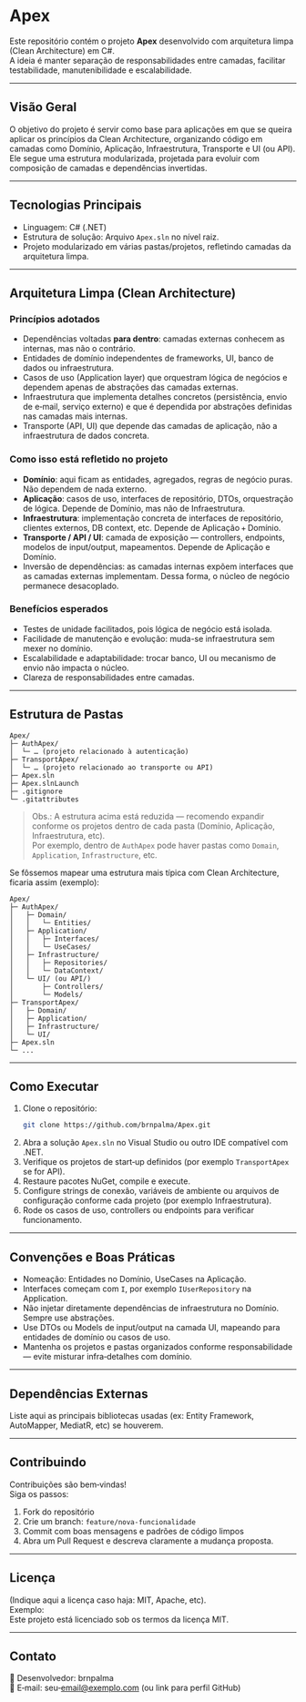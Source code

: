 # Apex

Este repositório contém o projeto **Apex** desenvolvido com arquitetura limpa (Clean Architecture) em C#.  
A ideia é manter separação de responsabilidades entre camadas, facilitar testabilidade, manutenibilidade e escalabilidade.

---

## Visão Geral  
O objetivo do projeto é servir como base para aplicações em que se queira aplicar os princípios da Clean Architecture, organizando código em camadas como Domínio, Aplicação, Infraestrutura, Transporte e UI (ou API).  
Ele segue uma estrutura modularizada, projetada para evoluir com composição de camadas e dependências invertidas.

---

## Tecnologias Principais  
- Linguagem: C# (.NET)  
- Estrutura de solução: Arquivo `Apex.sln` no nível raiz.  
- Projeto modularizado em várias pastas/projetos, refletindo camadas da arquitetura limpa.

---

## Arquitetura Limpa (Clean Architecture)  
### Princípios adotados  
- Dependências voltadas **para dentro**: camadas externas conhecem as internas, mas não o contrário.  
- Entidades de domínio independentes de frameworks, UI, banco de dados ou infraestrutura.  
- Casos de uso (Application layer) que orquestram lógica de negócios e dependem apenas de abstrações das camadas externas.  
- Infraestrutura que implementa detalhes concretos (persistência, envio de e‑mail, serviço externo) e que é dependida por abstrações definidas nas camadas mais internas.  
- Transporte (API, UI) que depende das camadas de aplicação, não a infraestrutura de dados concreta.

### Como isso está refletido no projeto  
- **Domínio**: aqui ficam as entidades, agregados, regras de negócio puras. Não dependem de nada externo.  
- **Aplicação**: casos de uso, interfaces de repositório, DTOs, orquestração de lógica. Depende de Domínio, mas não de Infraestrutura.  
- **Infraestrutura**: implementação concreta de interfaces de repositório, clientes externos, DB context, etc. Depende de Aplicação + Domínio.  
- **Transporte / API / UI**: camada de exposição — controllers, endpoints, modelos de input/output, mapeamentos. Depende de Aplicação e Domínio.  
- Inversão de dependências: as camadas internas expõem interfaces que as camadas externas implementam. Dessa forma, o núcleo de negócio permanece desacoplado.

### Benefícios esperados  
- Testes de unidade facilitados, pois lógica de negócio está isolada.  
- Facilidade de manutenção e evolução: muda-se infraestrutura sem mexer no domínio.  
- Escalabilidade e adaptabilidade: trocar banco, UI ou mecanismo de envio não impacta o núcleo.  
- Clareza de responsabilidades entre camadas.

---

## Estrutura de Pastas  
```text
Apex/
├─ AuthApex/
│  └─ … (projeto relacionado à autenticação)
├─ TransportApex/
│  └─ … (projeto relacionado ao transporte ou API)
├─ Apex.sln
├─ Apex.slnLaunch
├─ .gitignore
└─ .gitattributes
```
> Obs.: A estrutura acima está reduzida — recomendo expandir conforme os projetos dentro de cada pasta (Domínio, Aplicação, Infraestrutura, etc).  
> Por exemplo, dentro de `AuthApex` pode haver pastas como `Domain`, `Application`, `Infrastructure`, etc.

Se fôssemos mapear uma estrutura mais típica com Clean Architecture, ficaria assim (exemplo):  
```text
Apex/
├─ AuthApex/
│   ├─ Domain/
│   │   └─ Entities/
│   ├─ Application/
│   │   ├─ Interfaces/
│   │   └─ UseCases/
│   ├─ Infrastructure/
│   │   ├─ Repositories/
│   │   └─ DataContext/
│   └─ UI/ (ou API/)
│       ├─ Controllers/
│       └─ Models/
├─ TransportApex/
│   ├─ Domain/
│   ├─ Application/
│   ├─ Infrastructure/
│   └─ UI/
├─ Apex.sln
└─ ...
```

---

## Como Executar  
1. Clone o repositório:  
   ```bash
   git clone https://github.com/brnpalma/Apex.git
   ```  
2. Abra a solução `Apex.sln` no Visual Studio ou outro IDE compatível com .NET.  
3. Verifique os projetos de start‑up definidos (por exemplo `TransportApex` se for API).  
4. Restaure pacotes NuGet, compile e execute.  
5. Configure strings de conexão, variáveis de ambiente ou arquivos de configuração conforme cada projeto (por exemplo Infraestrutura).  
6. Rode os casos de uso, controllers ou endpoints para verificar funcionamento.

---

## Convenções e Boas Práticas  
- Nomeação: Entidades no Domínio, UseCases na Aplicação.  
- Interfaces começam com `I`, por exemplo `IUserRepository` na Application.  
- Não injetar diretamente dependências de infraestrutura no Domínio. Sempre use abstrações.  
- Use DTOs ou Models de input/output na camada UI, mapeando para entidades de domínio ou casos de uso.  
- Mantenha os projetos e pastas organizados conforme responsabilidade — evite misturar infra‑detalhes com domínio.

---

## Dependências Externas  
Liste aqui as principais bibliotecas usadas (ex: Entity Framework, AutoMapper, MediatR, etc) se houverem.

---

## Contribuindo  
Contribuições são bem‑vindas!  
Siga os passos:  
1. Fork do repositório  
2. Crie um branch: `feature/nova‑funcionalidade`  
3. Commit com boas mensagens e padrões de código limpos  
4. Abra um Pull Request e descreva claramente a mudança proposta.

---

## Licença  
(Indique aqui a licença caso haja: MIT, Apache, etc).  
Exemplo:  
Este projeto está licenciado sob os termos da licença MIT.

---

## Contato  
🔧 Desenvolvedor: brnpalma  
📧 E‑mail: seu‑email@exemplo.com (ou link para perfil GitHub)
